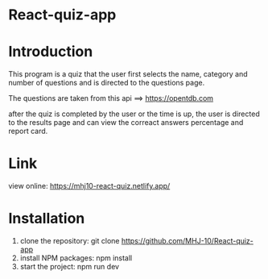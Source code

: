 # React-quiz-app

# Introduction

   This program is a quiz that the user first selects the name, category and number of questions and is directed to the questions page.

   The questions are taken from this api ==> https://opentdb.com


   after the quiz is completed by the user or the time is up, the user is directed to the results page and can view the correact answers percentage and report card.

# Link

   view online: https://mhj10-react-quiz.netlify.app/

# Installation

  1. clone the repository:
     git clone https://github.com/MHJ-10/React-quiz-app
  2. install NPM packages:
     npm install
  3. start the project:
     npm run dev